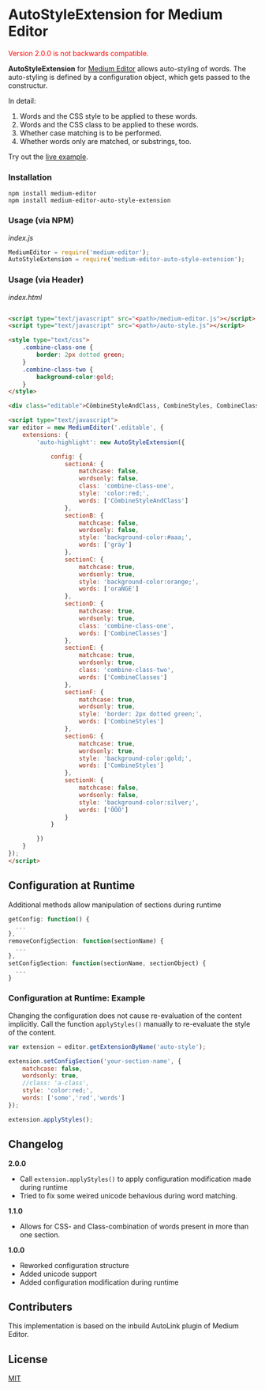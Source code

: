 # AutoStyleExtension for Medium Editor

<p style="color:red;">Version 2.0.0 is not backwards compatible.</p>

**AutoStyleExtension** for [Medium Editor](https://yabwe.github.io/medium-editor/) allows auto-styling of words. The auto-styling is defined by a configuration object, which gets passed to the constructur.

In detail:

1. Words and the CSS style to be applied to these words.
2. Words and the CSS class to be applied to these words.
3. Whether case matching is to be performed.
4. Whether words only are matched, or substrings, too.

Try out the [live example](https://xerik.github.io/medium-editor-auto-style-extension/).

### Installation

```console
npm install medium-editor
npm install medium-editor-auto-style-extension
```

### Usage (via NPM)

*index.js*
```javascript
MediumEditor = require('medium-editor');
AutoStyleExtension = require('medium-editor-auto-style-extension');
```

### Usage (via Header)

*index.html*
```html

<script type="text/javascript" src="<path>/medium-editor.js"></script>
<script type="text/javascript" src="<path>/auto-style.js"></script>

<style type="text/css">
    .combine-class-one {
        border: 2px dotted green;
    }
    .combine-class-two {
        background-color:gold;
    }
</style>

<div class="editable">CömbineStyleAndClass, CombineStyles, CombineClasses, gräy gräyx, oraNGE oraNGEX, ÖÖÖ</div>

<script type="text/javascript">
var editor = new MediumEditor('.editable', {
    extensions: {
        'auto-highlight': new AutoStyleExtension({

            config: {
                sectionA: {
                    matchcase: false,
                    wordsonly: false,
                    class: 'combine-class-one',
                    style: 'color:red;',
                    words: ['CömbineStyleAndClass']
                },
                sectionB: {
                    matchcase: false,
                    wordsonly: false,
                    style: 'background-color:#aaa;',
                    words: ['gräy']
                },
                sectionC: {
                    matchcase: true,
                    wordsonly: true,
                    style: 'background-color:orange;',
                    words: ['oraNGE']
                },
                sectionD: {
                    matchcase: true,
                    wordsonly: true,
                    class: 'combine-class-one',
                    words: ['CombineClasses']
                },
                sectionE: {
                    matchcase: true,
                    wordsonly: true,
                    class: 'combine-class-two',
                    words: ['CombineClasses']
                },
                sectionF: {
                    matchcase: true,
                    wordsonly: true,
                    style: 'border: 2px dotted green;',
                    words: ['CombineStyles']
                },
                sectionG: {
                    matchcase: true,
                    wordsonly: true,
                    style: 'background-color:gold;',
                    words: ['CombineStyles']
                },
                sectionH: {
                    matchcase: false,
                    wordsonly: false,
                    style: 'background-color:silver;',
                    words: ['ÖÖÖ']
                }
            }

        })
    }
});
</script>
```

## Configuration at Runtime

Additional methods allow manipulation of sections during runtime


```javascript
getConfig: function() {
  ...
},
removeConfigSection: function(sectionName) {
  ...
},
setConfigSection: function(sectionName, sectionObject) {
  ...
}
```

### Configuration at Runtime: Example

Changing the configuration does not cause re-evaluation of the content implicitly. Call the function `applyStyles()` manually to re-evaluate the style of the content.


```javascript
var extension = editor.getExtensionByName('auto-style');

extension.setConfigSection('your-section-name', {
    matchcase: false,
    wordsonly: true,
    //class: 'a-class',
    style: 'color:red;',
    words: ['some','red','words']
});

extension.applyStyles();
```

## Changelog

<strong>2.0.0</strong>

- Call `extension.applyStyles()` to apply configuration modification made during runtime
- Tried to fix some weired unicode behavious during word matching.

<strong>1.1.0</strong>

- Allows for CSS- and Class-combination of words present in more than one section.

<strong>1.0.0</strong>

- Reworked configuration structure
- Added unicode support
- Added configuration modification during runtime


## Contributers

This implementation is based on the inbuild AutoLink plugin of Medium Editor.


## License

[MIT](https://opensource.org/licenses/MIT)
